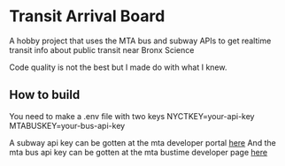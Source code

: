 # Transit Arrival Board

A hobby project that uses the MTA bus and subway APIs to get realtime transit info about public transit near Bronx Science

Code quality is not the best but I made do with what I knew.

## How to build

You need to make a .env file with two keys
NYCTKEY=your-api-key
MTABUSKEY=your-bus-api-key

A subway api key can be gotten at the mta developer portal [here](https://api.mta.info/#/landing)
And the mta bus api key can be gotten at the mta bustime developer page [here](http://www.bustime.mta.info/wiki/Developers/Index)
